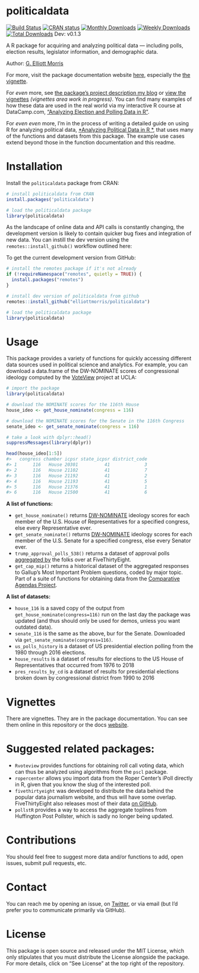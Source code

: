 
<!-- README.md is generated from README.Rmd. Please edit that file -->

# politicaldata

[![Build
Status](https://travis-ci.com/elliottmorris/politicaldata.svg?branch=master)](https://travis-ci.com/elliottmorris/politicaldata)
[![CRAN
status](https://www.r-pkg.org/badges/version/politicaldata)](https://cran.r-project.org/package=politicaldata)
[![Monthly
Downloads](https://cranlogs.r-pkg.org/badges/politicaldata)](https://cran.r-project.org/package=politicaldata)
[![Weekly
Downloads](https://cranlogs.r-pkg.org/badges/last-week/politicaldata)](https://cran.r-project.org/package=politicaldata)
[![Total
Downloads](https://cranlogs.r-pkg.org/badges/grand-total/politicaldata)](https://cran.r-project.org/package=politicaldata)
Dev: v0.1.3

A R package for acquiring and analyzing political data — including
polls, election results, legislator information, and demographic data.

Author: [G. Elliott Morris](https://www.thecrosstab.com)

For more, visit the package documentation website
[here](https://elliottmorris.github.io/politicaldata/), especially the
[the
vignette](https://elliottmorris.github.io/politicaldata/articles/politicaldata.html).

For *even* more, see [the package’s project description my
blog](https://www.thecrosstab.com/project/politicaldata-package/) or
[view the vignettes](https://github.com/elliottmorris/politicaldata)
*(vignettes area work in progress)*. You can find many examples of how
these data are used in the real world via my interactive R course at
DataCamp.com, [“Analyzing Election and Polling Data in
R”](https://www.datacamp.com/courses/analyzing-election-and-polling-data-in-r).

For *even even* more, I’m in the process of writing a detailed guide on
using R for analyzing political data, [*Analyzing Political Data in R
*](https://elliottmorris.github.io/R-political-data-book/), that uses
many of the functions and datasets from this package. The example use
cases extend beyond those in the function documentation and this readme.

# Installation

Install the `politicaldata` package from CRAN:

``` r
# install politicaldata from CRAN
install.packages('politicaldata')

# load the politicaldata package
library(politicaldata)
```

As the landscape of online data and API calls is constantly changing,
the development version is likely to contain quicker bug fixes and
integration of new data. You can instill the dev version using the
`remotes::install_github()` workflow outlined here:

To get the current development version from GitHub:

``` r
# install the remotes package if it's not already
if (!requireNamespace("remotes", quietly = TRUE)) {
  install.packages("remotes")
}

# install dev version of politicaldata from github
remotes::install_github("elliottmorris/politicaldata")

# load the politicaldata package
library(politicaldata)
```

# Usage

This package provides a variety of functions for quickly accessing
different data sources used in political science and analytics. For
example, you can download a data.frame of the DW-NOMINATE scores of
congressional ideology computed by the [VoteView](https://voteview.com)
project at UCLA:

``` r
# import the package
library(politicaldata)

# download the NOMINATE scores for the 116th House
house_ideo <- get_house_nominate(congress = 116)

# download the NOMINATE scores for the Senate in the 116th Congress
senate_ideo <- get_senate_nominate(congress = 116)

# take a look with dplyr::head()
suppressMessages(library(dplyr))

head(house_ideo[1:5])
#>   congress chamber icpsr state_icpsr district_code
#> 1      116   House 20301          41             3
#> 2      116   House 21102          41             7
#> 3      116   House 21192          41             2
#> 4      116   House 21193          41             5
#> 5      116   House 21376          41             1
#> 6      116   House 21500          41             6
```

**A list of functions:**

  - `get_house_nominate()` returns
    [DW-NOMINATE](https://www.voteview.com/about) ideology scores for
    each member of the U.S. House of Representatives for a specified
    congress, else every Representative ever.
  - `get_senate_nominate()` returns
    [DW-NOMINATE](https://www.voteview.com/about) ideology scores for
    each member of the U.S. Senate for a specified congress, else every
    Senator ever.
  - `trump_approval_polls_538()` returns a dataset of approval polls
    [aggregated
    by](https://projects.fivethirtyeight.com/trump-approval-ratings/)
    the folks over at FiveThirtyEight.
  - `get_cap_mip()` returns a historical dataset of the aggregated
    responses to Gallup’s Most Important Problem questions, coded by
    major topic. Part of a suite of functions for obtaining data from
    the [Comparative Agendas
    Project](https://www.comparativeagendas.net).

**A list of datasets:**

  - `house_116` is a saved copy of the output from
    `get_house_nominate(congress=116)` run on the last day the package
    was updated (and thus should only be used for demos, unless you want
    outdated data).
  - `senate_116` is the same as the above, bur for the Senate.
    Downloaded via `get_senate_nominate(congress=116)`.
  - `us_polls_history` is a dataset of US presidential election polling
    from the 1980 through 2016 elections.
  - `house_results` is a dataset of results for elections to the US
    House of Representatives that occurred from 1976 to 2018
  - `pres_results_by_cd` is a dataset of results for presidential
    elections broken down by congressional district from 1990 to 2016

# Vignettes

There are vignettes. They are in the package documentation. You can see
them online in this repository or the docs
[website](https://elliottmorris.github.io/politicaldata/).

# Suggested related packages:

  - `Rvoteview` provides functions for obtaining roll call voting data,
    which can thus be analyzed using algorithms from the `pscl` package.
  - `ropercenter` allows you import data from the Roper Center’s iPoll
    directly in R, given that you know the slug of the interested poll.
  - `fivethirtyeight` was developed to distribute the data behind the
    popular data journalism website, and thus will have some overlap.
    FiveThirtyEight also releases most of their data [on
    GitHub](https://github.com/fivethirtyeight/data).
  - `pollstR` provides a way to access the aggregate toplines from
    Huffington Post Pollster, which is sadly no longer being updated.

# Contributions

You should feel free to suggest more data and/or functions to add, open
issues, submit pull requests, etc.

# Contact

You can reach me by opening an issue, on
[Twitter](https://www.twitter.com/gelliottmorris), or via email (but I’d
prefer you to communicate primarily via GitHub).

# License

This package is open source and released under the MIT License, which
only stipulates that you must distribute the License alongside the
package. For more details, click on “See License” at the top right of
the repository.
